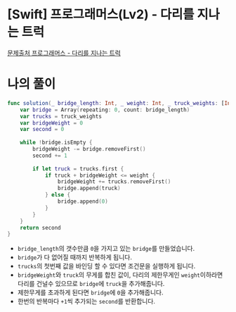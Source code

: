 # [Swift] 프로그래머스(Lv2) - 다리를 지나는 트럭

[문제출처 프로그래머스 - 다리를 지나는 트럭](https://school.programmers.co.kr/learn/courses/30/lessons/42583#qna)

# 나의 풀이

```swift
func solution(_ bridge_length: Int, _ weight: Int, _ truck_weights: [Int]) -> Int {
    var bridge = Array(repeating: 0, count: bridge_length)
    var trucks = truck_weights
    var bridgeWeight = 0
    var second = 0
    
    while !bridge.isEmpty {
        bridgeWeight -= bridge.removeFirst()
        second += 1
                
        if let truck = trucks.first {
            if truck + bridgeWeight <= weight {
                bridgeWeight += trucks.removeFirst()
                bridge.append(truck)
            } else {
                bridge.append(0)
            }
        }
    }
    return second
}
```

- `bridge_length`의 갯수만큼 `0`을 가지고 있는 `bridge`를 만들었습니다.
- `bridge`가 다 없어질 때까지 반복하게 됩니다.
- `trucks`의 첫번째 값을 바인딩 할 수 있다면 조건문을 실행하게 됩니다.
- `bridgeWeight`와 `truck`의 무게를 합친 값이, 다리의 제한무게인 `weight`이하라면 다리를 건널수 있으므로 `bridge`에 `truck`을 추가해줍니다.
- 제한무게를 초과하게 된다면 `bridge`에 `0`을 추가해줍니다.
- 한번의 반복마다 `+1`씩 추가되는 `second`를 반환합니다.
